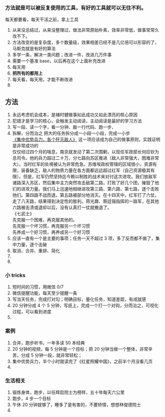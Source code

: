 
### 方法就是可以被反复使用的工具，有好的工具就可以无往不利。
每天都要看，每天干活之前，拿上工具  
1. 从来没总结过，从来没整理过，做法非常原始朴素，效率非常低，做事常常久攻不下。
2. 方法改变的是复杂度，多个数量级，效果相差已经不是几亿倍可以形容的了，马斯克就是有好的算法
3. 多学一条，解决一类问题；改进一件，改进几万件事
4. 需要一个基准 base，以后再在这个上面补充改进
5. 每天用
6. **把所有的都用上**
7. 每天看，每天用，才能不断改进
8. 


## 方法
1. 永远考虑机会成本，是褚时健做事如此成功又如此漂亮的核心原因    
2. 犯错才是学习的核心，会触发主动阅读，主动阅读是最好的学习方法
3. 写一段、读一个字，看一分钟、敲一行代码、跑一步、  
4. 拆解，分而治之
把大的任务拆分成一小段一小段，完成一小步  
[《集中优势兵力，各个歼灭敌人》](https://www.marxists.org/chinese/maozedong/marxist.org-chinese-mao-19460916.htm) 这一项应该成为自己的做事原则，实践证明是非常成功的  
仅仅经过四个月的喘息，南京就发动了第二次围剿，以现任军政部长何应钦为总司令。他的兵力超过二十万，分七路向苏区推进（敌人非常强大，困难非常大）。当时红军的处境被认为非常危急。苏维埃政权管辖的区域很小，资源有限，装备缺乏，敌人的物质力量在各方面都远远超过红军（自己资源极其有限）。但是，红军仍然坚持迄今赖以制胜的战术来对付这次进攻。我们放敌军诸路深入苏区，然后集中主力突然攻击敌第二路，打败了好几个团，摧毁了他们的进攻力量。我们马上迅速地相继进攻第三路、第六路、第七路，逐个击败他们。第四路不战而退，第五路被部分地消灭。在十四天中，红军打了六仗，走了八天路，结果得到决定性的胜利。蒋光鼐、蔡廷锴指挥的一路军，在其他六路被击溃或退却以后，没有认真打一仗就撤退了。  
《七武士》  
先克服一个困难，再克服其他的。  
先克服一个坏习惯，再克服另一个坏习惯  
先养成一个好习惯，再养成另一个好习惯  
5. 应该一直有一个是主要的事项；任务一天不超过 3 项，多了反而都不做了，集中力量，逐个击破    
6. 取消、合并、重排、简化  
7. 
8. 


### 小 tricks
1. 短时间的习惯，用微信 0/7  
2. 微信提醒功能，每天至少提醒一条
3. 写当天任务，完成打对勾；明确目标，量化任务，知道差距，有成就感  
4. 20 分钟分成 4 个 5 分钟，写纸上，完成一个打一个对钩，分而治之，可视化过程，可以看到进度    
5. 


### 案例
1. 合并，跑步听书，一年多读 50 本经典
2. 20 分钟的视频，每 5 分钟是一个目标；把 20 分钟当做一个整体，非常辛苦，分成 5 分钟一段，就非常轻松；  
3. 集中优势兵力，半个小时就读完了《红星照耀中国》，之前半个月没看几页
4. 


### 生活相关  
1. 锻炼身体，跑步，以任辉启院士为榜样，五十年每天六公里
2. 跑步，4 步一个目标  
3. 午休 20 分钟就够了，睡多了是有害的，不要矫情，想想林俊德院士    
4. 



